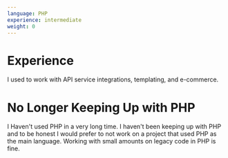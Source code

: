 ```yaml
---
language: PHP
experience: intermediate
weight: 0
---
```


# Experience
I used to work with API service integrations, templating, and e-commerce.

# No Longer Keeping Up with PHP
I Haven't used PHP in a very long time. I haven't been keeping up with PHP and to be honest I would prefer to not work on a project that used PHP as the main language. Working with small amounts on legacy code in PHP is fine.
